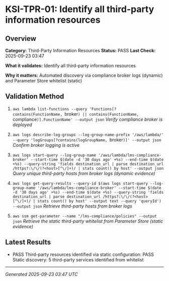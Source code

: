 # KSI-TPR-01: Identify all third-party information resources

## Overview

**Category:** Third-Party Information Resources
**Status:** PASS
**Last Check:** 2025-09-23 03:47

**What it validates:** Identify all third-party information resources

**Why it matters:** Automated discovery via compliance broker logs (dynamic) and Parameter Store whitelist (static)

## Validation Method

1. `aws lambda list-functions --query 'Functions[?contains(FunctionName, `broker`) || contains(FunctionName, `compliance`)].FunctionName' --output json`
   *Verify compliance broker is deployed*

2. `aws logs describe-log-groups --log-group-name-prefix '/aws/lambda/' --query 'logGroups[?contains(logGroupName, `broker`)]' --output json`
   *Confirm broker logging is active*

3. `aws logs start-query --log-group-name '/aws/lambda/lms-compliance-broker' --start-time $(date -d '30 days ago' +%s) --end-time $(date +%s) --query-string 'fields destination_url | parse destination_url /https?:\/\/(?<host>[^\/]+)/ | stats count() by host' --output json`
   *Query unique third-party hosts from broker logs (dynamic evidence)*

4. `aws logs get-query-results --query-id $(aws logs start-query --log-group-name '/aws/lambda/lms-compliance-broker' --start-time $(date -d '30 days ago' +%s) --end-time $(date +%s) --query-string 'fields destination_url | parse destination_url /https?:\/\/(?<host>[^\/]+)/ | stats count() by host' --output text --query 'queryId') --output json`
   *Retrieve third-party hosts from broker logs*

5. `aws ssm get-parameter --name "/lms-compliance/policies" --output json`
   *Retrieve the static third-party whitelist from Parameter Store (static evidence)*

## Latest Results

- PASS Third-party resources identified via static configuration: PASS Static discovery: 5 third-party services identified from whitelist

---
*Generated 2025-09-23 03:47 UTC*